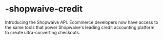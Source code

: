 # -shopwaive-credit
 Introducing the Shopwaive API. Ecommerce developers now have access to the same tools that power Shopwaive's leading credit accounting platform to create ultra-converting checkouts.
